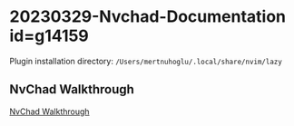
# 20230329-Nvchad-Documentation id=g14159

Plugin installation directory: `/Users/mertnuhoglu/.local/share/nvim/lazy`

## NvChad Walkthrough

[NvChad Walkthrough](https://nvchad.com/docs/config/walkthrough)


